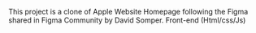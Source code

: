 This project is a clone of Apple Website Homepage following the Figma shared in Figma Community by David Somper. 
Front-end (Html/css/Js)
